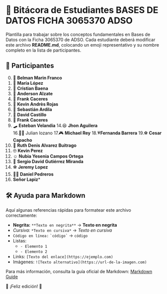 # 📘 Bitácora de Estudiantes BASES DE DATOS FICHA 3065370 ADSO

Plantilla para trabajar sobre los conceptos fundamentales en Bases de Datos con la Ficha 3065370 de ADSO.
Cada estudiante deberá modificar este archivo **README.md**, colocando un emoji representativo y su nombre completo en la lista de participantes.

## 📌 Participantes

0. 🚀 **Belman Marin Franco**
2. 🎸 **María López**
3. 🏀 **Cristian Baena**
4. 🎨 **Anderson Alzate**
5. 🎉 **Frank Caceres**
6. 🎸 **Kevin Andrès Rojas** 
7. 🐲 **Sebastián Ardila**
8. 🙊 **David Castillo**
9. 🎉 **Frank Caceres**
11. 🛹 **Esteban Velandia**
14.😆 **Jhon Aguilera**   
16.🐱‍👤 Julian lozano 
17.🎮 **Michael Rey**
18.💗​ **Fernanda Barrera**
19.⚽ **Cesar Capacho**
20. 🥰 **Ruth Denis Alvarez Buitrago**
21. 🤓 **Kevin Perez**
24. ☺️ **Nubia Yesenia Campos Ortega**
27. 🚀 **Sergio David Gutiérrez Miranda** 
29. ⚽​ **Jeremy Lopez**
30. 🐱‍👤 **Daniel Pedreros**
37. **Señor Lapiz***

## 🛠 Ayuda para Markdown

Aquí algunas referencias rápidas para formatear este archivo correctamente:

- **Negrita:** `**Texto en negrita**` → **Texto en negrita**
- *Cursiva:* `*Texto en cursiva*` → *Texto en cursiva*
- `Código en línea:` `` `código` `` → `código`
- Listas:
  - `- Elemento 1`
  - `- Elemento 2`
- Links: `[Texto del enlace](https://ejemplo.com)`
- Imágenes: `![Texto alternativo](https://url-de-la-imagen.com)`

Para más información, consulta la guía oficial de Markdown: [Markdown Guide](https://www.markdownguide.org/)

🚀 ¡Feliz edición! 🎉
